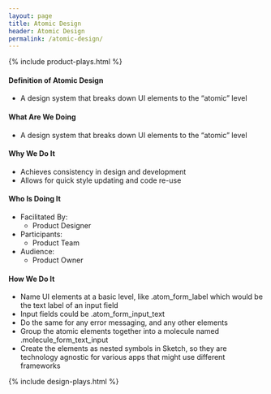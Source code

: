 ```yaml
---
layout: page
title: Atomic Design
header: Atomic Design
permalink: /atomic-design/
---
```

<div class="row">
    <div class="col-md-3">
        {% include product-plays.html %}
    </div>
    <div class="col-md-6">
    <h4 class="Definition" id="Definition">
            Definition of Atomic Design
        </h4>
        <ul>
            <li>
                A design system that breaks down UI elements to the “atomic” level
            </li>
        </ul>
        <h4 class="What" id="What">
            What Are We Doing
        </h4>
            <ul>
                <li>
                   A design system that breaks down UI elements to the “atomic” level
                </li>
            </ul>
        <h4 class="Why" id="Why">
            Why We Do It
        </h4>
            <ul>
                <li>
                   Achieves consistency in design and development
                </li>
                <li>
                   Allows for quick style updating and code re-use
                </li>
            </ul>
        <h4 class="Who" id="Who">
            Who Is Doing It
        </h4>
        <ul>
            <li>Facilitated By:
                <ul>
                    <li>Product Designer</li>
                </ul>
            </li>
            <li>Participants:
                <ul>
                    <li>Product Team</li>
                </ul>
            </li>
            <li>Audience:
                <ul>
                    <li>Product Owner</li>
                </ul>
            </li>
        </ul>
<h4 class="How" id="How">
    How We Do It
</h4>
<ul>
    <li>Name UI elements at a basic level, like .atom_form_label which would be the text label of an input field</li>
    <li>Input fields could be .atom_form_input_text</li>
    <li>Do the same for any error messaging, and any other elements</li>
    <li>Group the atomic elements together into a molecule named .molecule_form_text_input</li>
    <li>Create the elements as nested symbols in Sketch, so they are technology agnostic for various apps that might use different frameworks</li>
</ul>
    </div>
    <div class="col-md-3">
        {% include design-plays.html %}
    </div>
</div>
